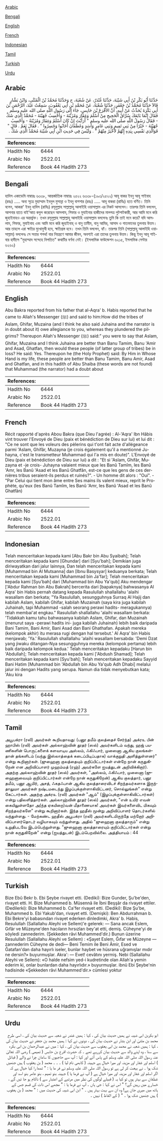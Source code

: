 [Arabic](#arabic)

[Bengali](#bengali)

[English](#english)

[French](#french)

[Indonesian](#indonesian)

[Tamil](#tamil)

[Turkish](#turkish)

[Urdu](#urdu)

## Arabic


<div dir="rtl" lang="ar" style={{fontSize:'larger',backgroundColor:'#f8f9fa',padding:20}}>
حَدَّثَنَا أَبُو بَكْرِ بْنُ أَبِي شَيْبَةَ، حَدَّثَنَا غُنْدَرٌ، عَنْ شُعْبَةَ، ح وَحَدَّثَنَا مُحَمَّدُ بْنُ الْمُثَنَّى، وَابْنُ بَشَّارٍ قَالاَ حَدَّثَنَا مُحَمَّدُ بْنُ جَعْفَرٍ، حَدَّثَنَا شُعْبَةُ، عَنْ مُحَمَّدِ بْنِ أَبِي يَعْقُوبَ، سَمِعْتُ عَبْدَ، الرَّحْمَنِ بْنَ أَبِي بَكْرَةَ يُحَدِّثُ عَنْ أَبِيهِ، أَنَّ الأَقْرَعَ بْنَ حَابِسٍ، جَاءَ إِلَى رَسُولِ اللَّهِ صلى الله عليه وسلم فَقَالَ إِنَّمَا بَايَعَكَ سُرَّاقُ الْحَجِيجِ مِنْ أَسْلَمَ وَغِفَارَ وَمُزَيْنَةَ - وَأَحْسِبُ جُهَيْنَةَ - مُحَمَّدٌ الَّذِي شَكَّ - فَقَالَ رَسُولُ اللَّهِ صلى الله عليه وسلم ‏"‏ أَرَأَيْتَ إِنْ كَانَ أَسْلَمُ وَغِفَارُ وَمُزَيْنَةُ - وَأَحْسِبُ جُهَيْنَةَ - خَيْرًا مِنْ بَنِي تَمِيمٍ وَبَنِي عَامِرٍ وَأَسَدٍ وَغَطَفَانَ أَخَابُوا وَخَسِرُوا ‏"‏ ‏.‏ فَقَالَ نَعَمْ ‏.‏ قَالَ ‏"‏ فَوَالَّذِي نَفْسِي بِيَدِهِ إِنَّهُمْ لأَخْيَرُ مِنْهُمْ ‏"‏ ‏.‏ وَلَيْسَ فِي حَدِيثِ ابْنِ أَبِي شَيْبَةَ مُحَمَّدٌ الَّذِي شَكَّ ‏.‏
</div>
<div style={{backgroundColor:'#f8f9fa',padding:20, marginBottom: 10}}><table> <thead> <tr> <th>References:</th> <th></th> </tr> </thead> <tbody><tr><td>Hadith No</td><td>6444</td></tr><tr><td>Arabic No</td><td>2522.01</td></tr><tr><td>Reference</td><td>Book 44 Hadith 273</td></tr></tbody></table></div>

## Bengali


<div dir="ltr" lang="bn" style={{fontSize:'larger',backgroundColor:'#f8f9fa',padding:20}}>
হাদিস একাডেমি নাম্বারঃ ৬৩৩৮, আন্তর্জাতিক নাম্বারঃ ২৫২২ ৬৩৩৮-(১৯৩/২৫২২) আবূ বাকর ইবনু আবূ শাইবাহ (রহঃ) ..... অন্য সূত্রে মুহাম্মাদ ইবনুল মুসান্না ও ইবনু বাশশার (রহঃ) ..... আবূ বাকরা (রাযিঃ) হতে বর্ণিত। তিনি বলেন, আকরা' ইবনু হাবিস (রাযিঃ) রসূলুল্লাহ সাল্লাল্লাহু আলাইহি ওয়াসাল্লাম এর নিকট আসলেন। তারপর তিনি বললেন, আপনার হাতে বাই’আত কবুল করেছেন আসলাম, গিফার ও মুযাইনার হাজীদের মালপত্র লুটপাটকারী, আর আমি মনে করি জুহাইনাহও এর অন্তর্ভুক্ত। তখন রসূলুল্লাহ সাল্লাল্লাহু আলাইহি ওয়াসাল্লাম বললেনঃ তুমি কি তাই মনে করে? যদি আসলাম, গিফার, মুযাইনাহ এবং আমি মনে করি জুহাইনাহ্ ও বানু তামীম, বানু আমির, আসাদ ও গাতফানের তুলনায় উত্তম। আর তাহলে এরা ক্ষতির মুখোমুখী হবে, ক্ষতিগ্রস্ত হবে। তখন তিনি বললেন, হ্যাঁ। তারপর তিনি (সাল্লাল্লাহু আলাইহি ওয়াসাল্লাম) বললেনঃ সে সত্তার শপথ! যার নিয়ন্ত্রণে আমার জীবন, অবশ্যই এরা তাদের তুলনায় উত্তম। কিন্তু ইবনু আবূ শাইবার হাদীসে "মুহাম্মাদ সন্দেহে নিপতিত" কথাটির বর্ণনা নেই। (ইসলামিক ফাউন্ডেশন ৬২১৫, ইসলামিক সেন্টার ৬২৬২)
</div>
<div style={{backgroundColor:'#f8f9fa',padding:20, marginBottom: 10}}><table> <thead> <tr> <th>References:</th> <th></th> </tr> </thead> <tbody><tr><td>Hadith No</td><td>6444</td></tr><tr><td>Arabic No</td><td>2522.01</td></tr><tr><td>Reference</td><td>Book 44 Hadith 273</td></tr></tbody></table></div>

## English


<div dir="ltr" lang="en" style={{fontSize:'larger',backgroundColor:'#f8f9fa',padding:20}}>
Abu Bakra reported from his father that al-Aqra' b. Habis reported that he came to Allah's Messenger (ﷺ) and said to him:How did the tribes of Aslam, Ghifar, Muzaina (and I think he also said Juhaina and the narrator is in doubt about it) owe allegiance to you, whereas they plundered the pilgrims? Thereupon Allah's Messenger (ﷺ) said:" you were to say that Aslam, Ghifar, Muzaina and I think Juhaina are better than Banu Tamim, Banu 'Amir and Asad, Ghatfan, then would these people (of latter group of tribes) be in loss? He said: Yes. Thereupon he (the Holy Prophet) said: By Him in Whose Hand is my life, these people are better than Banu Tamim, Banu Amir, Asad and Ghatfan, and in this hadith of Abu Shaiba (these words are not found) that Muhammad (the narrator) had a doubt about
</div>
<div style={{backgroundColor:'#f8f9fa',padding:20, marginBottom: 10}}><table> <thead> <tr> <th>References:</th> <th></th> </tr> </thead> <tbody><tr><td>Hadith No</td><td>6444</td></tr><tr><td>Arabic No</td><td>2522.01</td></tr><tr><td>Reference</td><td>Book 44 Hadith 273</td></tr></tbody></table></div>

## French


<div dir="ltr" lang="fr" style={{fontSize:'larger',backgroundColor:'#f8f9fa',padding:20}}>
Récit rapporté d'après Abou Bakra (que Dieu l'agrée) : Al-'Aqra' Ibn Hâbis vint trouver l'Envoyé de Dieu (paix et bénédiction de Dieu sur lui) et lui dit : "Ce ne sont que les voleurs des pèlerins qui t'ont fait acte d'allégeance parmi 'Aslam, Ghifâr, Muzayna (je crois également qu'il a mentionné Juhayna, c'est le transmetteur Muhammad qui l'a mis en doute)". L'Envoyé de Dieu (paix et bénédiction de Dieu sur lui) a dit : "Et si 'Aslam, Ghifâr, Muzayna et -je crois- Juhayna valaient mieux que les Banû Tamîm, les Banû 'Amr, les Banû 'Asad et les Banû Ghatfân, est-ce que les gens de ces dernières tribus seraient-ils perdus et ruinés?". - Un homme dit alors : "Oui". - "Par Celui qui tient mon âme entre Ses mains ils valent mieux, reprit le Prophète, qu'eux (les Banû Tamîm, les Banû 'Amr, les Banû 'Asad et les Banû Ghatfân)
</div>
<div style={{backgroundColor:'#f8f9fa',padding:20, marginBottom: 10}}><table> <thead> <tr> <th>References:</th> <th></th> </tr> </thead> <tbody><tr><td>Hadith No</td><td>6444</td></tr><tr><td>Arabic No</td><td>2522.01</td></tr><tr><td>Reference</td><td>Book 44 Hadith 273</td></tr></tbody></table></div>

## Indonesian


<div dir="ltr" lang="id" style={{fontSize:'larger',backgroundColor:'#f8f9fa',padding:20}}>
Telah menceritakan kepada kami [Abu Bakr bin Abu Syaibah]; Telah menceritakan kepada kami [Ghundar] dari [Syu'bah]; Demikian juga diriwayatkan dari jalur lainnya, Dan telah menceritakan kepada kami [Muhammad bin Al Mutsanna] dan [Ibnu Basysyar] keduanya berkata; Telah menceritakan kepada kami [Muhammad bin Ja'far]; Telah menceritakan kepada kami [Syu'bah] dari [Muhammad bin Abu Ya'qub] Aku mendengar ['Abdur Rahman bin Abu Bakrah] bercerita dari [bapaknya] bahwasanya Al Aqra' bin Habis pernah datang kepada Rasulullah shallallahu 'alaihi wasallam dan berkata; "Ya Rasulullah, sesungguhnya Surraq Al Hajij dan kabilah Aslam, kabilah Ghifar, kabilah Muzainah (saya kira juga kabilah Juhainah, tapi Muhammad -salah seorang perawi hadits- meragukannya) telah membai'at engkau." Rasulullah shallallahu 'alaihi wasallam berkata: 'Tidakkah kamu tahu bahwasanya kabilah Aslam, Ghifar, dan Muzainah (menurut saya -perawi hadits ini- juga kabilah Juhainah) lebih baik daripada Bani Tamim, Bani Amir, Bani Asad dan Bani Ghathafan. Apakah mereka (kelompok akhir) itu merasa rugi dengan hal tersebut.' Al Aqra' bin Habis menjawab; 'Ya.' Rasulullah shallallahu 'alaihi wasallam bersabda: 'Demi Dzat yang jiwaku ditangan-Nya sesungguhnya mereka (kelompok pertama) lebih baik daripada kelompok kedua.' Telah menceritakan kepadaku [Harun bin 'Abdullah]; Telah menceritakan kepada kami ['Abdush Shamad]; Telah menceritakan kepada kami [Syu'bah]; Telah menceritakan kepadaku Sayyid Bani Hatim [Muhammad bin 'Abdullah bin Abu Ya'qub Adh Dhabi] melalui jalur ini dengan Hadits yang serupa. Namun dia tidak menyebutkan kata; 'Aku kira
</div>
<div style={{backgroundColor:'#f8f9fa',padding:20, marginBottom: 10}}><table> <thead> <tr> <th>References:</th> <th></th> </tr> </thead> <tbody><tr><td>Hadith No</td><td>6444</td></tr><tr><td>Arabic No</td><td>2522.01</td></tr><tr><td>Reference</td><td>Book 44 Hadith 273</td></tr></tbody></table></div>

## Tamil


<div dir="ltr" lang="ta" style={{fontSize:'larger',backgroundColor:'#f8f9fa',padding:20}}>
அபூபக்ரா (ரலி) அவர்கள் கூறியதாவது: (பனூ தமீம் குலத்தைச் சேர்ந்த) அக்ரஉ பின் ஹாபிஸ் (ரலி) அவர்கள் அல்லாஹ்வின் தூதர் (ஸல்) அவர்களிடம் வந்து, ஹஜ் பயணிகளின் பொருட்களைக் களவாடிய அஸ்லம், ஃகிஃபார், முஸைனா ஆகிய குலங்கள்தான் தங்களிடம் (வந்து இஸ்லாத்தைக் கடைப்பிடிப்பதாக) வாக்குறுதி அளித்துள்ளனர்" என்று கூறினார்கள். (ஜுஹைனா குலத்தையும் குறிப்பிட்டார்கள் என்றே நான் கருதுகிறேன் என அறிவிப்பாளர் முஹம்மத் (ரஹ்) அவர்களே ஐயத்துடன் அறிவிக்கிறார்). அதற்கு அல்லாஹ்வின் தூதர் (ஸல்) அவர்கள், "அஸ்லம், ஃகிஃபார், முஸைனா (ஜுஹைனாவையும் குறிப்பிட்டார்கள் என்றே நான் கருதுகிறேன்) ஆகிய குலத்தார், பனூ தமீம், பனூ ஆமிர், அசத், ஃகதஃபான் ஆகிய குலத்தாரைவிடச் சிறந்தவர்களாக இருந்தாலுமா அவர்கள் நஷ்டமடைந்து இழப்புக்குள்ளாகிவிட்டனர், சொல்லுங்கள்" என்று கேட்டார்கள். அதற்கு அக்ரஉ (ரலி) அவர்கள் "ஆம்" (இழப்புக்குள்ளாகிவிட்டார்கள்) என்று பதிலளித்தார்கள். அல்லாஹ்வின் தூதர் (ஸல்) அவர்கள், "என் உயிர் எவன் கையிலுள்ளதோ அ(ந்த ஏகயிறை)வன் மீதாணையாக! அவர்கள் இவர்களைவிட மிகவும் சிறந்தவர்களே" என்று கூறினார்கள். இந்த ஹதீஸ் மூன்று அறிவிப்பாளர் தொடர்களில் வந்துள்ளது. - மேற்கண்ட ஹதீஸ் அபூபக்ரா (ரலி) அவர்களிடமிருந்தே மற்றோர் அறிவிப்பாளர்தொடர் வழியாகவும் வந்துள்ளது. அதில் "ஜுஹைனா குலத்தாரும்" என்று உறுதிபடவே இடம்பெற்றுள்ளது. "ஜுஹைனா குலத்தாரையும் குறிப்பிட்டார்கள் என்று நான் கருதுகிறேன்" என்று (ஐயத்துடன்) இடம்பெறவில்லை. அத்தியாயம் : 44
</div>
<div style={{backgroundColor:'#f8f9fa',padding:20, marginBottom: 10}}><table> <thead> <tr> <th>References:</th> <th></th> </tr> </thead> <tbody><tr><td>Hadith No</td><td>6444</td></tr><tr><td>Arabic No</td><td>2522.01</td></tr><tr><td>Reference</td><td>Book 44 Hadith 273</td></tr></tbody></table></div>

## Turkish


<div dir="ltr" lang="tr" style={{fontSize:'larger',backgroundColor:'#f8f9fa',padding:20}}>
Bize Ebû Bekr b. Ebi Şeybe rivayet etti. (Dediki): Bize Gunder, Şu'be'den, rivayet etti. H. Bize Muhammed b. Müsennâ ile İbni Beşşâr da rivayet ettiler. (Dedilerki): Bize Muhammed b. Ca'fer rivayet etti. (Dediki): Bize Şu'be, Muhammed b. Ebi Yakub'dan, rivayet etti. (Demişki): Ben Abdurrahman b. Ebi Bekre'yi babasından rivayet ederken dinledimki, Akra' b. Habis, Resulullah (Sallallahu Aleyhi ve Sellem)'e gelerek: — Sana ancak Eslem, Gıfâr ve Müzeyne'den hacıların hırsızları bey'at etti, demiş. Cüheyne'yi de söyledi zannederim. (Şekkeden râvi Muhammed'dir.) Bunun üzerine Resulullah (Sallallahu Aleyhi ve Sellem) : «Şayet Eslem, Ğıfar ve Müzeyne —zannederim Cüheyne de dedi— Beni Temim ile Beni Âmir, Esed ve Ğatafan'dan daha hayırlı iseler, bunlar haybet ve hüsrana uğramışlar mıdır ne dersin?» buyurmuşlar. Akra': — Evet! cevâtını yermiş. Nebi (Sallallahu Aleyhi ve Sellem): «O halde nefsim yed-i kudretinde olan Allah'a yemin ederim ki, onlar bunlardan daha hayırlıdır.» buyurmuşlar. ibnü Ebi Şeybe'nin hadisinde «Şekkeden râvi Muhammed'dir.» cümlesi yoktur
</div>
<div style={{backgroundColor:'#f8f9fa',padding:20, marginBottom: 10}}><table> <thead> <tr> <th>References:</th> <th></th> </tr> </thead> <tbody><tr><td>Hadith No</td><td>6444</td></tr><tr><td>Arabic No</td><td>2522.01</td></tr><tr><td>Reference</td><td>Book 44 Hadith 273</td></tr></tbody></table></div>

## Urdu


<div dir="rtl" lang="ur" style={{fontSize:'larger',backgroundColor:'#f8f9fa',padding:20}}>
ابو بکربن ابی شیبہ نے ہمیں حدیث بیان کی ، کہا : ہمیں غندر نے شعبہ سے حدیث بیان کی ، اسی طرح محمد بن مثنیٰ اور ابن بشار نے حدیث بیان کی ، دونوں نے کہا : ہمیں محمد بن جعفر نے حدیث بیان کی ، کہا : ہمیں شعبہ نے محمد بن ابی یعقوب سے حدیث بیان کی ، کہا : میں نے عبدالرحمان بن ابی بکرہ سے سنا ، وہ اپنے والد سے حدیث بیان کررہے تھے ۔ کہ حضرت اقرع بن حابس ( تمیمی ) رضی اللہ تعالیٰ عنہ رسول اللہ صلی اللہ علیہ وسلم کے پاس آئے اور کہا : آپ سے حاجیوں کا سامان چرا نے والے ( قبائل ) اسلم اور غفار اور مزینہ اور میرا خیال ہے جہینہ ( کابھی نام لیا ) ۔ ۔ ۔ محمد ( بن یعقوب ) ہیں جنھیں شک ہوا ۔ نے بیعت کر لی ہے تو رسول اللہ صلی اللہ علیہ وسلم نے فر ما یا : " تمھا را کیا خیال ہے کہ اگر اسلم اور غفار اور مزینہ اور میرا خیال ہے ( آپ نے فرما یا ) جہینہ بنو تمیم ، بنو عامر بنو اسد اور غطفان سے بہتر ہوں تو کیا یہ ( قبیلے لوگوں کی نظر میں مرتبے کے اعتبار سے ) ناکام ہو جا ئیں گے ، خسارے میں رہیں گے؟ " اس نے کہا : جی ہاں ۔ آپ نے فرما یا : " مجھے اس ذات کی قسم جس کے ہاتھ میں میری جان ہے! وہ ان سے بہت بہتر ہیں ۔ " ابن ابی شیبہ کی حدیث میں : " محمد ( بن یعقوب ) ہیں جنھیں شک ہوا ۔ " ( کے الفاظ ) نہیں ۔
</div>
<div style={{backgroundColor:'#f8f9fa',padding:20, marginBottom: 10}}><table> <thead> <tr> <th>References:</th> <th></th> </tr> </thead> <tbody><tr><td>Hadith No</td><td>6444</td></tr><tr><td>Arabic No</td><td>2522.01</td></tr><tr><td>Reference</td><td>Book 44 Hadith 273</td></tr></tbody></table></div>